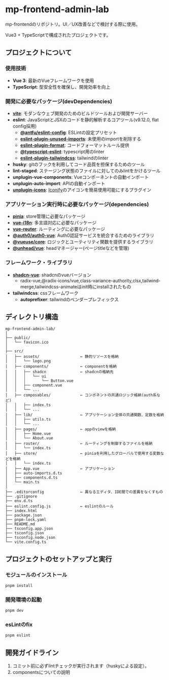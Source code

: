 # mp-frontend-admin-lab

mp-frontendのリポジトリ。UI／UX改善などで検討する際に使用。

Vue3 + TypeScriptで構成されたプロジェクトです。

## プロジェクトについて

### 使用技術

- **Vue 3**: 最新のVueフレームワークを使用
- **TypeScript**: 型安全性を確保し、開発効率を向上

### 開発に必要なパッケージ(devDependencies)

- **[vite](https://ja.vite.dev/)**: モダンなウェブ開発のためのビルドツールおよび開発サーバー
- **eslint**: JavaScriptとJSXのコードを静的解析するコアツール(v9.12.0, flat config採用)
  - **[@antfu/eslint-config](https://github.com/antfu/eslint-config)**: ESLintの設定プリセット
  - **[eslint-plugin-unused-imports](https://github.com/sweepline/eslint-plugin-unused-imports)**: 未使用のimportを削除する
  - **[eslint-plugin-format](https://github.com/prettier/eslint-plugin-prettier)**: コードフォーマットルール提供
  - **[@typescript-eslint](https://typescript-eslint.io/)**: typescript用のlinter
  - **[eslint-plugin-tailwindcss](https://github.com/francoismassart/eslint-plugin-tailwindcss)**: tailwindのlinter
- **husky**: gitのフックを利用してコード品質を担保するためのツール
- **lint-staged**: ステージング状態のファイルに対してのみlintをかけるツール
- **unplugin-vue-components**: Vueコンポーネントの自動インポート
- **unplugin-auto-import**: APIの自動インポート
- **[unplugin-icons](https://github.com/unplugin/unplugin-icons)**: [Iconify](https://iconify.design/)のアイコンを簡易使用可能にするプラグイン

### アプリケーション実行時に必要なパッケージ(dependencies)

- **[pinia](https://pinia.vuejs.org/)**: store管理に必要なパッケージ
- **[vue-i18n](https://kazupon.github.io/vue-i18n/)**: 多言語対応に必要なパッケージ
- **[vue-router](https://router.vuejs.org/)**: ルーティングに必要なパッケージ
- **[@auth0/auth0-vue](https://github.com/auth0/auth0-vue)**: Auth0認証サービスを統合するためのライブラリ
- **[@vueuse/core](https://vueuse.org/)**: ロジックとユーティリティ関数を提供するライブラリ
- **[@unhead/vue](https://unhead.unjs.io/)**: headマネージャー(ページtitleなどを管理)

### フレームワーク・ライブラリ

- **[shadcn-vue](https://www.shadcn-vue.com/)**: shadcnのvueバージョン
  - radix-vue,@radix-icons/vue,class-variance-authority,clsx,tailwind-merge,tailwindcss-animateはinit時にinstallされたもの
- **tailwindcss**: cssフレームワーク
  - **autoprefixer**: tailwindのベンダープレフィックス

## ディレクトリ構造

```:md
mp-frontend-admin-lab/
│
├── public/
│   └── favicon.ico
│
├── src/
│   ├── assets/                  ← 静的リソースを格納
│   │   └── logo.png
│   ├── components/              ← componentを格納
│   │   ├── shadcn               ← shadcnの格納先
│   │   │   └── ui
│   │   │       └── Button.vue
│   │   ├── component.vue
│   │   └── ...
│   ├── composables/             ← コンポネントの共通ロジック格納(auth系など)
│   │   ├── index.ts
│   │   └── ...
│   ├── lib/                     ← アプリケーション全体の共通関数、定数を格納
│   │   ├── utils.ts
│   │   └── ...
│   ├── pages/                   ← appのviewを格納
│   │   ├── Home.vue
│   │   └── About.vue
│   ├── router/                  ← ルーティングを制御するファイルを格納
│   │   └── index.ts
│   ├── store/                   ← piniaを利用したグローバルで使用する変数などを格納
│   │   └── index.ts
│   ├── App.vue                  ← アプリケーション
│   ├── auto-imports.d.ts
│   ├── components.d.ts
│   └── main.ts
│
├── .editorconfig                ← 異なるエディタ、IDE間での差異をなくすもの
├── .gitignore
├── env.d.ts
├── eslint.config.js             ← eslintのルール
├── index.html
├── package.json
├── pnpm-lock.yaml
├── README.md
├── tsconfig.app.json
├── tsconfig.json
├── tsconfig.node.json
└── vite.config.ts
```

## プロジェクトのセットアップと実行

### モジュールのインストール

```sh
pnpm install
```

### 開発環境の起動

```sh
pnpm dev
```

### esLintのfix

```sh
pnpm eslint
```

## 開発ガイドライン

1. コミット前に必ずlintチェックが実行されます（huskyによる設定）。
2. componentsについての説明
